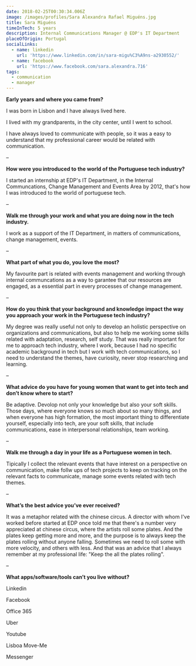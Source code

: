 ```yaml
---
date: 2018-02-25T00:30:34.006Z
image: /images/profiles/Sara Alexandra Rafael Miguéns.jpg
title: Sara Miguéns
timeInTech: 5 years
description: Internal Communications Manager @ EDP's IT Department
placeOfOrigin: Portugal
socialLinks:
  - name: linkedin
    url: 'https://www.linkedin.com/in/sara-migu%C3%A9ns-a2930552/'
  - name: facebook
    url: 'https://www.facebook.com/sara.alexandra.716'
tags:
  - communication
  - manager
---
```

**Early years and where you came from?**

I was born in Lisbon and I have always lived here.

I  lived with my grandparents, in the city center, until I went to school.

I have always loved to communicate with people, so it was a easy to understand that my professional career would be related with communication.

–

**How were you introduced to the world of the Portuguese tech industry?**

I started  an internship at EDP's IT Department, in the Internal Communcations, Change Management and Events Area by 2012, that's how I was introduced to the world of portuguese tech.

–

**Walk me through your work and what you are doing now in the tech industry.**

I work as a support of the IT Department, in matters of communications, change management, events.

–

**What part of what you do, you love the most?**

My favourite part is related with events management and working through internal communcations as a way to garantee that our resources are engaged, as a essential part in every processes of change management.

–

**How do you think that your background and knowledge impact the way you approach your work in the Portuguese tech industry?**

My degree was really useful not only to develop an holistic perspective on organizations and communications, but also to help me working some skills related with adaptation, research, self study. That was really important for me to approach tech industry, where I work, because I had no specific academic background in tech but I work with tech communications, so I need to understand the themes, have curiosity, never stop researching and learning.

–

**What advice do you have for young women that want to get into tech and don’t know where to start?**

Be adaptive. Devolop not only your knowledge but also your soft skills. Those days, where everyone knows so much about so many things, and when everyone has high formation, the most important thing to differentiate yourself, especially into tech, are your soft skills, that include communications, ease in interpersonal relationships, team working.

–

**Walk me through a day in your life as a Portuguese women in tech.**

Tipically I collect the relevant events that have interest on a perspective on communication, make follw ups of tech projects to keep on tracking on the relevant facts to communicate, manage some events related with tech themes.

–

**What’s the best advice you’ve ever received?**

It was a metaphor related with the chinese circus. A director with whom I've worked before started at EDP once told me that there's a number very appreciated at chinese circus, where the artists roll some plates. And the plates keep getting more and more, and the purpose is to always keep the plates rolling without anyone falling. Sometimes we need to roll some with more velocity, and others with less. And that was an advice that I always remember at my professional life: "Keep the all the plates rolling".

–

**What apps/software/tools can’t you live without?**

Linkedin

Facebook

Office 365

Uber

Youtube

Lisboa Move-Me

Messenger
